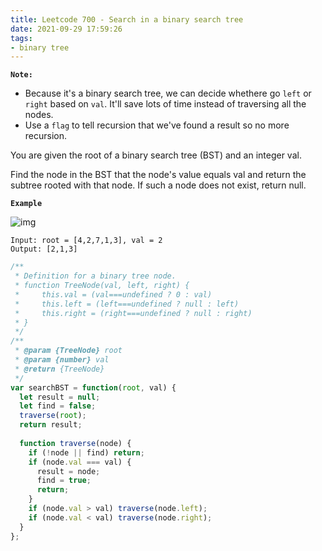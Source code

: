 ```yaml
---
title: Leetcode 700 - Search in a binary search tree
date: 2021-09-29 17:59:26
tags:
- binary tree
---
```

**`Note:`**
- Because it's a binary search tree, we can decide whethere go `left` or `right` based on `val`. It'll save lots of time instead of traversing all the nodes.
- Use a `flag` to tell recursion that we've found a result so no more recursion.

You are given the root of a binary search tree (BST) and an integer val.

Find the node in the BST that the node's value equals val and return the subtree rooted with that node. If such a node does not exist, return null.

**`Example`**

![img](https://assets.leetcode.com/uploads/2021/01/12/tree1.jpg)
```
Input: root = [4,2,7,1,3], val = 2
Output: [2,1,3]
```

```javascript
/**
 * Definition for a binary tree node.
 * function TreeNode(val, left, right) {
 *     this.val = (val===undefined ? 0 : val)
 *     this.left = (left===undefined ? null : left)
 *     this.right = (right===undefined ? null : right)
 * }
 */
/**
 * @param {TreeNode} root
 * @param {number} val
 * @return {TreeNode}
 */
var searchBST = function(root, val) {
  let result = null;
  let find = false;
  traverse(root);
  return result;
  
  function traverse(node) {
    if (!node || find) return;
    if (node.val === val) {
      result = node;
      find = true;
      return;
    }
    if (node.val > val) traverse(node.left);
    if (node.val < val) traverse(node.right);
  }
};
```